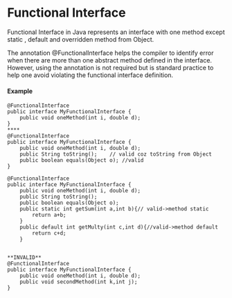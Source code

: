 # Functional Interface

Functional Interface in Java represents an interface with one method except static , default and overridden method from Object. 

The annotation @FunctionalInterface helps the compiler to identify error when there are more than one abstract method defined in the interface.
However, using the annotation is not required but is standard practice to help one avoid violating the functional interface definition.

#### Example

``` 
@FunctionalInterface
public interface MyFunctionalInterface {
	public void oneMethod(int i, double d);
} 
****
@FunctionalInterface
public interface MyFunctionalInterface {
	public void oneMethod(int i, double d);
	public String toString();    // valid coz toString from Object 
	public boolean equals(Object o); //valid
}

@FunctionalInterface
public interface MyFunctionalInterface {
	public void oneMethod(int i, double d);
	public String toString();
	public boolean equals(Object o);
	public static int getSum(int a,int b){// valid->method static
		return a+b;
	}
	public default int getMulty(int c,int d){//valid->method default
		return c+d;
	}


**INVALID**
@FunctionalInterface
public interface MyFunctionalInterface {
	public void oneMethod(int i, double d);
	public void secondMethod(int k,int j);
}

```